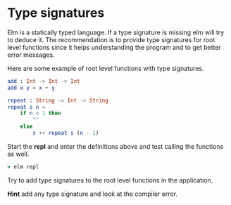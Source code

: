# Type signatures

Elm is a statically typed language. If a type signature is missing elm will try to deduce it. The recommendation is to provide type signatures for root level functions since it helps understanding the program and to get better error messages.

Here are some example of root level functions with type signatures.

```elm
add : Int -> Int -> Int
add x y = x + y

repeat : String -> Int -> String
repeat s n = 
    if n < 1 then 
        ""
    else
        s ++ repeat s (n - 1)
```

Start the **repl** and enter the definitions above and test calling the functions as well.

```cmd
> elm repl
```

Try to add type signatures to the root level functions in the application. 

**Hint** add any type signature and look at the compiler error.
